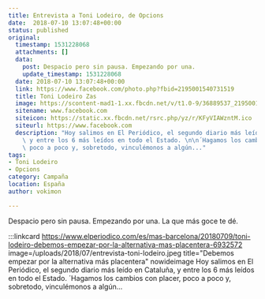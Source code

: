 ```yaml
---
title: Entrevista a Toni Lodeiro, de Opcions
date:  2018-07-10 13:07:48+00:00
status: published
original:
  timestamp: 1531228068
  attachments: []
  data:
    post: Despacio pero sin pausa. Empezando por una.
    update_timestamp: 1531228068
  date: 2018-07-10 13:07:48+00:00
  link: https://www.facebook.com/photo.php?fbid=2195001540731519
  title: Toni Lodeiro Zas
  image: https://scontent-mad1-1.xx.fbcdn.net/v/t1.0-9/36889537_2195001550731518_3193508892692709376_n.jpg?_nc_cat=100&_nc_sid=8024bb&_nc_ohc=WQtDrAlMAUgAX9X4dba&_nc_ht=scontent-mad1-1.xx&oh=2b1f86ee5041fed4e51df6397f177f37&oe=5F55DF02
  sitename: www.facebook.com
  siteicon: https://static.xx.fbcdn.net/rsrc.php/yz/r/KFyVIAWzntM.ico
  siteurl: https://www.facebook.com
  description: "Hoy salimos en El Periódico, el segundo diario más leído en Cataluña,\
    \ y entre los 6 más leídos en todo el Estado. \n\n´Hagamos los cambios con placer,\
    \ poco a poco y, sobretodo, vinculémonos a algún..."
tags:
- Toni Lodeiro
- Opcions
category: Campaña
location: España
author: vokimon

---
```

Despacio pero sin pausa. Empezando por una.
La que más goce te dé.

:::linkcard https://www.elperiodico.com/es/mas-barcelona/20180709/toni-lodeiro-debemos-empezar-por-la-alternativa-mas-placentera-6932572 image=/uploads/2018/07/entrevista-toni-lodeiro.jpeg title="Debemos empezar por la alternativa más placentera" nowideimage
    Hoy salimos en El Periódico, el segundo diario más leído en Cataluña, y entre los 6 más leídos en todo el Estado.
    ´Hagamos los cambios con placer, poco a poco y, sobretodo, vinculémonos a algún...

